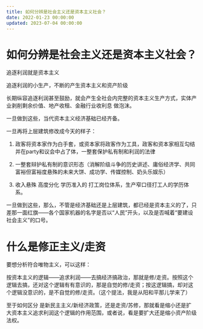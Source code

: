 ```yaml
---
title: 如何分辨是社会主义还是资本主义社会？
date: 2022-01-23 00:00:00
updated: 2023-07-04 00:00:00
---
```



# 如何分辨是社会主义还是资本主义社会？

追逐利润就是资本主义

追逐利润的小生产，不断的产生资本主义和资产阶级

长期纵容追逐利润甚至鼓励，就会产生全社会内完整的资本主义生产方式，实体产业剥削剩余价值、地产收租、金融行业收利息 做泡沫。

一旦做到这些，当代资本主义经济基础已经齐备。

一旦再将上层建筑修改成今天的样子：

1. 政客将资本家作为白手套，或资本家将政客作为工具，政客和资本家相互勾结并在party和议会中占了体，一整套保护私有制和利润的法律

2. 一整套辩护私有制的意识形态（消解阶级斗争的历史讲述、庸俗经济学、共同富裕但富裕度悬殊的未来大饼、成功学、传媒控制、奶头乐娱乐）

3. 收入悬殊 高度分化 学历准入的 打工岗位体系，生产窄口径打工人的学历体系。

一旦做到这些，那么，不管是经济基础还是上层建筑，都已经是资本主义的了，只差那一面红旗——各个国家机器的名字是否以“人民”开头，以及是否喊着“要建设社会主义”的口号。


# 什么是修正主义/走资

要想分析符合唯物主义，可以这样：

按资本主义的逻辑——追求利润——去搞经济搞政治，那就是修/走资。按照这个逻辑去搞，还对这个逻辑有有意识的，那是自觉的修/走资；按这逻辑搞，却对这个逻辑没意识的，是不自觉的修/走资。（这个提法，我是从阳和平那儿学来了）

至于如何区分 是新民主主义/新经济政策，还是走资/苏修，那就看是缩小还是扩大资本主义追求利润这个逻辑的作用范围，或者说，看是要扩大还是缩小资产阶级法权。
